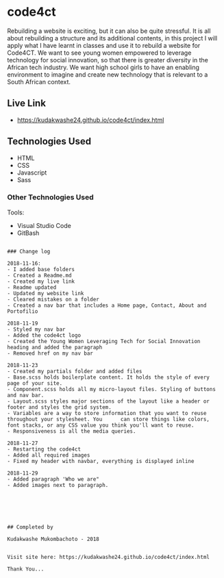 # code4ct

Rebuilding a website is exciting, but it can also be quite stressful. It is all about rebuilding a structure and its additional contents, in this project I will apply what I have learnt in classes and use it to rebuild a website for Code4CT. We want to see young women empowered to leverage technology for social innovation, so that there is greater diversity in the African tech industry. We want high school girls to have an enabling environment to imagine and create new technology that is relevant to a South African context.


## Live Link
- https://kudakwashe24.github.io/code4ct/index.html

## Technologies Used

 - HTML
 - CSS
 - Javascript
 - Sass


### Other Technologies Used

Tools:

- Visual Studio Code
- GitBash

```

### Change log

2018-11-16:
- I added base folders
- Created a Readme.md
- Created my live link
- Readme updated
- Updated my website link
- Cleared mistakes on a folder
- Created a nav bar that includes a Home page, Contact, About and Portofilio

2018-11-19
- Styled my nav bar
- Added the code4ct logo
- Created the Young Women Leveraging Tech for Social Innovation heading and added the paragraph
- Removed href on my nav bar

2018-11-23
- Created my partials folder and added files
- Base.scss holds boilerplate content. It holds the style of every page of your site.
- Component.scss holds all my micro-layout files. Styling of buttons and nav bar.
- Layout.scss styles major sections of the layout like a header or footer and styles the grid system.
- Variables are a way to store information that you want to reuse throughout your stylesheet. You      can store things like colors, font stacks, or any CSS value you think you'll want to reuse.
- Responsiveness is all the media queries.

2018-11-27
- Restarting the code4ct
- Added all required images
- Fixed my header with navbar, everything is displayed inline

2018-11-29
- Added paragraph 'Who we are"
- Added images next to paragraph. 


 



## Completed by

Kudakwashe Mukombachoto - 2018


Visit site here: https://kudakwashe24.github.io/code4ct/index.html

Thank You...